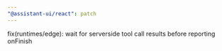 ```yaml
---
"@assistant-ui/react": patch
---
```


fix(runtimes/edge): wait for serverside tool call results before reporting onFinish
